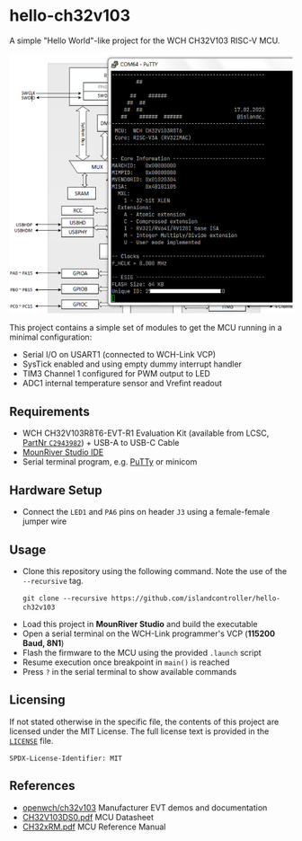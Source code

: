 # hello-ch32v103

A simple "Hello World"-like project for the WCH CH32V103 RISC-V MCU.

<p align="center"><img src="scr.png" /></p>

This project contains a simple set of modules to get the MCU running in a minimal configuration:
  - Serial I/O on USART1 (connected to WCH-Link VCP)
  - SysTick enabled and using empty dummy interrupt handler
  - TIM3 Channel 1 configured for PWM output to LED
  - ADC1 internal temperature sensor and Vrefint readout

## Requirements

- WCH CH32V103R8T6-EVT-R1 Evaluation Kit (available from LCSC, [PartNr `C2943982`](https://lcsc.com/product-detail/Development-Boards-Kits_WCH-Jiangsu-Qin-Heng-CH32V103R8T6-EVT-R1_C2943982.html)) + USB-A to USB-C Cable
- [MounRiver Studio IDE](http://www.mounriver.com/)
- Serial terminal program, e.g. [PuTTy](https://www.putty.org/) or minicom

## Hardware Setup

* Connect the `LED1` and `PA6` pins on header `J3` using a female-female jumper wire

## Usage

* Clone this repository using the following command. Note the use of the `--recursive` tag.
  ```
  git clone --recursive https://github.com/islandcontroller/hello-ch32v103
  ```
* Load this project in **MounRiver Studio** and build the executable
* Open a serial terminal on the WCH-Link programmer's VCP (**115200 Baud, 8N1**)
* Flash the firmware to the MCU using the provided `.launch` script
* Resume execution once breakpoint in `main()` is reached
* Press `?` in the serial terminal to show available commands

## Licensing

If not stated otherwise in the specific file, the contents of this project are licensed under the MIT License. The full license text is provided in the [`LICENSE`](LICENSE) file.

    SPDX-License-Identifier: MIT

## References

* [openwch/ch32v103](https://github.com/openwch/ch32v103) Manufacturer EVT demos and documentation
* [CH32V103DS0.pdf](https://github.com/openwch/ch32v103/blob/main/Datasheet/CH32V103DS0.PDF) MCU Datasheet
* [CH32xRM.pdf](http://www.wch-ic.com/downloads/CH32xRM_PDF.html) MCU Reference Manual
